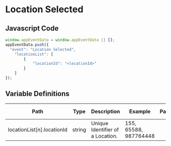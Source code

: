 # Location Selected

### 

## Javascript Code
```js
window.appEventData = window.appEventData || [];
appEventData.push({
  "event": "Location Selected",
    "locationList": [
        {
            "locationId": "<locationId>"
        }
    ]
});
```

## Variable Definitions

|Path|Type|Description|Example|Pattern|Min Length|Max Length|Minimum|Maximum|Multiple Of|
| --- | --- | --- | --- | --- | --- | --- | --- | --- | --- |
|locationList[n].locationId|string|Unique Identifier of a Location. |155, 65588, 987764448|||||||




